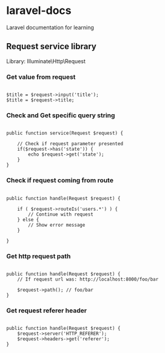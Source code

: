 # laravel-docs
Laravel documentation for learning  
  
  
## Request service library  

Library: Illuminate\Http\Request


### Get value from request  

```

$title = $request->input('title');
$title = $request->title;

```


### Check and Get specific query string  
  
```

public function service(Request $request) {

    // Check if request parameter presented
    if($request->has('state')) {
        echo $request->get('state');
    }
}

```  
  
  
### Check if request coming from route  
  
```

public function handle(Request $request) {

    if ( $request->routeIs('users.*') ) {
        // Continue with request
    } else {
        // Show error message
    }

}

```  


### Get http request path  

```

public function handle(Request $request) {
    // If request url was: http://localhost:8000/foo/bar
    
    $request->path(); // foo/bar
}

```  


### Get request referer header  

```

public function handle(Request $request) {
    $request->server('HTTP_REFERER');
    $request->headers->get('referer');
}

```
